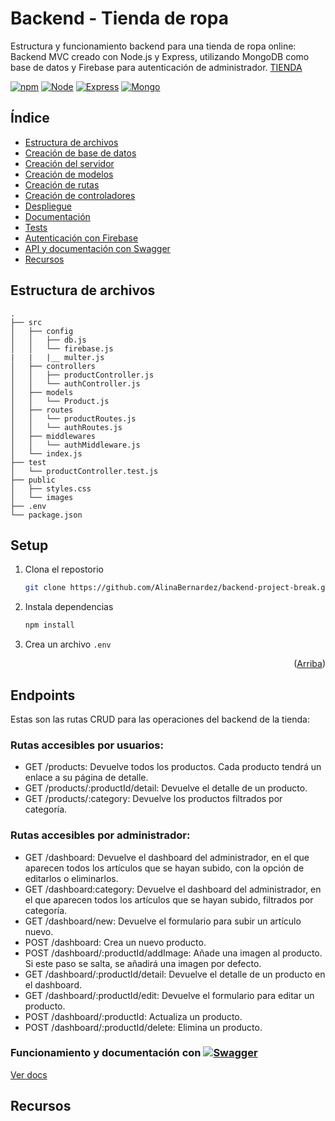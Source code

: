 # Backend - Tienda de ropa

Estructura y funcionamiento backend para una tienda de ropa online:
Backend MVC creado con Node.js y Express, utilizando MongoDB como base de datos y Firebase para autenticación de administrador.
<a href='https://backend-project-break-dev-gegh.1.ie-1.fl0.io/products'>TIENDA</a>

[![npm][npm.js]][npm-url] [![Node][Node.js]][Node-url] [![Express][Express.js]][Express-url] [![Mongo][Mongo.js]][Mongo-url]

## Índice

  - [Estructura de archivos](#estructura-de-archivos)
  - [Creación de base de datos](#creación-de-base-de-datos)
  - [Creación del servidor](#creación-del-servidor)
  - [Creación de modelos](#creación-de-modelos)
  - [Creación de rutas](#creación-de-rutas)
  - [Creación de controladores](#creación-de-controladores)
  - [Despliegue](#despliegue)
  - [Documentación](#documentación)
  - [Tests](#tests)
  - [Autenticación con Firebase](#autenticación-con-firebase)
  - [API y documentación con Swagger](#api-y-documentación-con-swagger)
  - [Recursos](#recursos)

## Estructura de archivos 

```
.
├── src
│   ├── config
│   │   ├── db.js
│   │   └── firebase.js
|   |   |__ multer.js
│   ├── controllers
│   │   ├── productController.js
│   │   └── authController.js
│   ├── models
│   │   └── Product.js
│   ├── routes
│   │   └── productRoutes.js
│   │   └── authRoutes.js
│   ├── middlewares
│   │   └── authMiddleware.js
│   └── index.js
├── test
│   └── productController.test.js
├── public
│   ├── styles.css
│   └── images
├── .env
└── package.json

```

## Setup

1. Clona el repostorio
   ```sh
   git clone https://github.com/AlinaBernardez/backend-project-break.git
   ```
2. Instala dependencias
   ```sh
   npm install
   ```
3. Crea un archivo `.env`

<p align="right">(<a href="#readme-top">Arriba</a>)</p>




## Endpoints

Estas son las rutas CRUD para las operaciones del backend de la tienda:

### Rutas accesibles por usuarios:
- GET /products: Devuelve todos los productos. Cada producto tendrá un enlace a su página de detalle.
- GET /products/:productId/detail: Devuelve el detalle de un producto.
- GET /products/:category: Devuelve los productos filtrados por categoría.

### Rutas accesibles por administrador:
- GET /dashboard: Devuelve el dashboard del administrador, en el que aparecen todos los artículos que se hayan subido, con la opción de editarlos o eliminarlos.
- GET /dashboard:category: Devuelve el dashboard del administrador, en el que aparecen todos los artículos que se hayan subido, filtrados por categoría.
- GET /dashboard/new: Devuelve el formulario para subir un artículo nuevo.
- POST /dashboard: Crea un nuevo producto.
- POST /dashboard/:productId/addImage: Añade una imagen al producto. Si este paso se salta, se añadirá una imagen por defecto.
- GET /dashboard/:productId/detail: Devuelve el detalle de un producto en el dashboard.
- GET /dashboard/:productId/edit: Devuelve el formulario para editar un producto.
- POST /dashboard/:productId: Actualiza un producto.
- POST /dashboard/:productId/delete: Elimina un producto.

### Funcionamiento y documentación con [![Swagger][Swagger.js]][Swagger-url]

<a href='https://backend-project-break-dev-gegh.1.ie-1.fl0.io/api-docs/'>Ver docs</a>

## Recursos
 
[npm.js]: https://img.shields.io/badge/npm-grey?style=for-the-badge&logo=npm
[npm-url]: https://www.npmjs.com/
[Node.js]: https://img.shields.io/badge/Node.js-grey?style=for-the-badge&logo=nodedotjs
[Node-url]: https://nodejs.org/en
[Express.js]: https://img.shields.io/badge/Express-grey?style=for-the-badge&logo=express
[Express-url]: https://expressjs.com/es/
[Mongo.js]: https://img.shields.io/badge/MongoDB-grey?style=for-the-badge&logo=mongodb
[Mongo-url]: https://www.mongodb.com/es
[Swagger.js]: https://img.shields.io/badge/Swagger-grey?style=for-the-badge&logo=swagger
[Swagger-url]: https://backend-project-break-dev-gegh.1.ie-1.fl0.io/api-docs/


